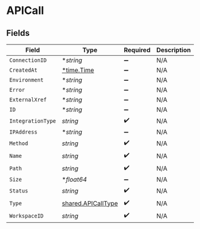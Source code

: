 # APICall


## Fields

| Field                                                    | Type                                                     | Required                                                 | Description                                              |
| -------------------------------------------------------- | -------------------------------------------------------- | -------------------------------------------------------- | -------------------------------------------------------- |
| `ConnectionID`                                           | **string*                                                | :heavy_minus_sign:                                       | N/A                                                      |
| `CreatedAt`                                              | [*time.Time](https://pkg.go.dev/time#Time)               | :heavy_minus_sign:                                       | N/A                                                      |
| `Environment`                                            | **string*                                                | :heavy_minus_sign:                                       | N/A                                                      |
| `Error`                                                  | **string*                                                | :heavy_minus_sign:                                       | N/A                                                      |
| `ExternalXref`                                           | **string*                                                | :heavy_minus_sign:                                       | N/A                                                      |
| `ID`                                                     | **string*                                                | :heavy_minus_sign:                                       | N/A                                                      |
| `IntegrationType`                                        | *string*                                                 | :heavy_check_mark:                                       | N/A                                                      |
| `IPAddress`                                              | **string*                                                | :heavy_minus_sign:                                       | N/A                                                      |
| `Method`                                                 | *string*                                                 | :heavy_check_mark:                                       | N/A                                                      |
| `Name`                                                   | *string*                                                 | :heavy_check_mark:                                       | N/A                                                      |
| `Path`                                                   | *string*                                                 | :heavy_check_mark:                                       | N/A                                                      |
| `Size`                                                   | **float64*                                               | :heavy_minus_sign:                                       | N/A                                                      |
| `Status`                                                 | *string*                                                 | :heavy_check_mark:                                       | N/A                                                      |
| `Type`                                                   | [shared.APICallType](../../models/shared/apicalltype.md) | :heavy_check_mark:                                       | N/A                                                      |
| `WorkspaceID`                                            | *string*                                                 | :heavy_check_mark:                                       | N/A                                                      |